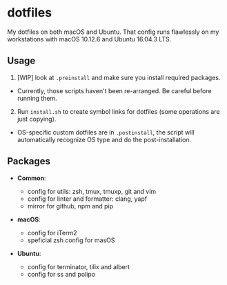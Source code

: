 # dotfiles

My dotfiles on both macOS and Ubuntu. That config runs flawlessly on my workstations with macOS 10.12.6 and Ubuntu 16.04.3 LTS. 

## Usage

1. [WIP] look at `.preinstall` and make sure you install required packages.
  - Currently, those scripts haven't been re-arranged. Be careful before running them.
2. Run `install.sh` to create symbol links for dotfiles (some operations are just copying).
  - OS-specific custom dotfiles are in `.postinstall`, the script will automatically recognize OS type and do the post-installation. 

## Packages

- **Common**:
  - config for utils: zsh, tmux, tmuxp, git and vim
  - config for linter and formatter: clang, yapf
  - mirror for github, npm and pip

- **macOS**:
  - config for iTerm2
  - speficial zsh config for masOS

- **Ubuntu**:
  - config for terminator, tilix and albert
  - config for ss and polipo
